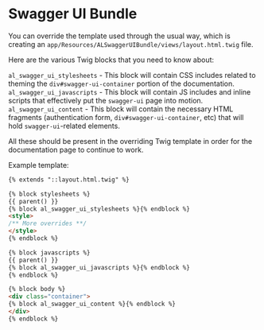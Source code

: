 Swagger UI Bundle
=================

You can override the template used through the usual way, which is creating an `app/Resources/ALSwaggerUIBundle/views/layout.html.twig` file.

Here are the various Twig blocks that you need to know about:

`al_swagger_ui_stylesheets` - This block will contain CSS includes related to theming the `div#swagger-ui-container` portion of the documentation.
`al_swagger_ui_javascripts` - This block will contain JS includes and inline scripts that effectively put the `swagger-ui` page into motion.
`al_swagger_ui_content` - This block will contain the necessary HTML fragments (authentication form, `div#swagger-ui-container`, etc) that will hold `swagger-ui`-related elements.

All these should be present in the overriding Twig template in order for the documentation page to continue to work.

Example template:

```html
{% extends "::layout.html.twig" %}

{% block stylesheets %}
{{ parent() }}
{% block al_swagger_ui_stylesheets %}{% endblock %}
<style>
/** More overrides **/
</style>
{% endblock %}

{% block javascripts %}
{{ parent() }}
{% block al_swagger_ui_javascripts %}{% endblock %}
{% endblock %}

{% block body %}
<div class="container">
{% block al_swagger_ui_content %}{% endblock %}
</div>
{% endblock %}
```
